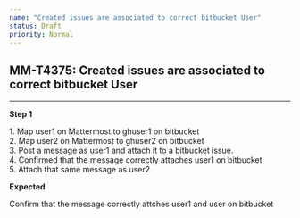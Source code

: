 ```yaml
---
name: "Created issues are associated to correct bitbucket User"
status: Draft
priority: Normal
---
```


## MM-T4375: Created issues are associated to correct bitbucket User

---

**Step 1**

1\. Map user1 on Mattermost to ghuser1 on bitbucket\
2\. Map user2 on Mattermost to ghuser2 on bitbucket\
3\. Post a message as user1 and attach it to a bitbucket issue.\
4\. Confirmed that the message correctly attaches user1 on bitbucket\
5\. Attach that same message as user2

**Expected**

Confirm that the message correctly attches user1 and user on bitbucket
